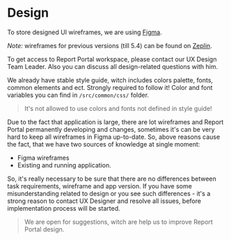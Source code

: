 # Design

To store designed UI wireframes, we are using [Figma](https://www.figma.com/).

_Note:_ wireframes for previous versions (till 5.4) can be found on [Zeplin](https://zeplin.io/).

To get access to Report Portal workspace, please contact our UX Design Team Leader.
Also you can discuss all design-related questions with him.

We already have stable style guide, witch includes colors palette, fonts, common elements and ect.
Strongly required to follow it! Color and font variables you can find in `/src/common/css/` folder.

> It's not allowed to use colors and fonts not defined in style guide!

Due to the fact that application is large, there are lot wireframes and Report Portal permanently developing and changes,
sometimes it's can be very hard to keep all wireframes in Figma up-to-date.
So, above reasons cause the fact, that we have two sources of knowledge at single moment:

- Figma wireframes
- Existing and running application.

So, it's really necessary to be sure that there are no differences between task requirements,
wireframe and app version.
If you have some misunderstanding related to design or you see such differences -
it's a strong reason to contact UX Designer and resolve all issues, before implementation process will be started.

> We are open for suggestions, witch are help us to improve Report Portal design.
